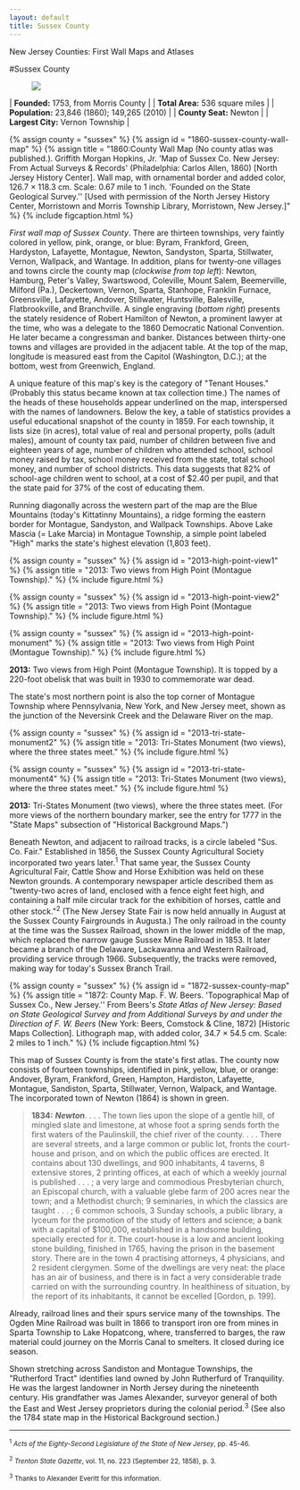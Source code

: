 ```yaml
---
layout: default
title: Sussex County
---
```


<p class="type">New Jersey Counties: First Wall Maps and Atlases</p>

#Sussex County

<figure class="resource county">
	<a href="#imgZoom"><img class="thumb" data-info="http://libimages.princeton.edu/loris/exhibits%2Fnj-historic-maps%2Fsussex%2FSussex.jp2/info.json" src="http://libimages.princeton.edu/loris/exhibits%2Fnj-historic-maps%2Fsussex%2FSussex.jp2/full/!300,300/0/native.jpg"></a>
</figure>

| **Founded:** 1753, from Morris County |
| **Total Area:** 536 square miles |
| **Population:** 23,846 (1860); 149,265 (2010) |
| **County Seat:** Newton |
| **Largest City:** Vernon Township |


{% assign county = "sussex" %}
{% assign id = "1860-sussex-county-wall-map" %}
{% assign title = "1860:County Wall Map (No county atlas was published.). Griffith Morgan Hopkins, Jr. 'Map of Sussex Co. New Jersey: From Actual Surveys & Records' (Philadelphia: Carlos Allen, 1860) [North Jersey History Center]. Wall map, with ornamental border and added color, 126.7 × 118.3 cm. Scale: 0.67 mile to 1 inch. 'Founded on the State Geological Survey.'' [Used with permission of the North Jersey History Center, Morristown and Morris Township Library, Morristown, New Jersey.]" %}
{% include figcaption.html %}

_First wall map of Sussex County_. There are thirteen townships, very faintly colored in yellow, pink, orange, or blue: Byram, Frankford, Green, Hardyston, Lafayette, Montague, Newton, Sandyston, Sparta, Stillwater, Vernon, Wallpack, and Wantage. In addition, plans for twenty-one villages and towns circle the county map (_clockwise from top left_): Newton, Hamburg, Peter's Valley, Swartswood, Coleville, Mount Salem, Beemerville, Milford (Pa.), Deckertown, Vernon, Sparta, Stanhope, Franklin Furnace, Greensville, Lafayette, Andover, Stillwater, Huntsville, Balesville, Flatbrookville, and Branchville. A single engraving (_bottom right_) presents the stately residence of Robert Hamilton of Newton, a prominent lawyer at the time, who was a delegate to the 1860 Democratic National Convention. He later became a congressman and banker. Distances between thirty-one towns and villages are provided in the adjacent table. At the top of the map, longitude is measured east from the Capitol (Washington, D.C.); at the bottom, west from Greenwich, England.

A unique feature of this map's key is the category of "Tenant Houses." (Probably this status became known at tax collection time.) The names of the heads of these households appear underlined on the map, interspersed with the names of landowners. Below the key, a table of statistics provides a useful educational snapshot of the county in 1859. For each township, it lists size (in acres), total value of real and personal property, polls (adult males), amount of county tax paid, number of children between five and eighteen years of age, number of children who attended school, school money raised by tax, school money received from the state, total school money, and number of school districts. This data suggests that 82% of school-age children went to school, at a cost of $2.40 per pupil, and that the state paid for 37% of the cost of educating them.

Running diagonally across the western part of the map are the Blue Mountains (today's Kittatinny Mountains), a ridge forming the eastern border for Montague, Sandyston, and Wallpack Townships. Above Lake Mascia (= Lake Marcia) in Montague Township, a simple point labeled "High" marks the state's highest elevation (1,803 feet).

{% assign county = "sussex" %}
{% assign id = "2013-high-point-view1" %}
{% assign title = "2013: Two views from High Point (Montague Township)." %}
{% include figure.html %}

{% assign county = "sussex" %}
{% assign id = "2013-high-point-view2" %}
{% assign title = "2013: Two views from High Point (Montague Township)." %}
{% include figure.html %}

{% assign county = "sussex" %}
{% assign id = "2013-high-point-monument" %}
{% assign title = "2013: Two views from High Point (Montague Township)." %}
{% include figure.html %}

**2013:** Two views from High Point (Montague Township). It is topped by a 220-foot obelisk that was built in 1930 to commemorate war dead.

The state's most northern point is also the top corner of Montague Township where Pennsylvania, New York, and New Jersey meet, shown as the junction of the Neversink Creek and the Delaware River on the map.

{% assign county = "sussex" %}
{% assign id = "2013-tri-state-monument2" %}
{% assign title = "2013: Tri-States Monument (two views), where the three states meet." %}
{% include figure.html %}

{% assign county = "sussex" %}
{% assign id = "2013-tri-state-monument4" %}
{% assign title = "2013: Tri-States Monument (two views), where the three states meet." %}
{% include figure.html %}


**2013:** Tri-States Monument (two views), where the three states meet. (For more views of the northern boundary marker, see the entry for 1777 in the "State Maps" subsection of "Historical Background Maps.")

Beneath Newton, and adjacent to railroad tracks, is a circle labeled "Sus. Co. Fair." Established in 1856, the Sussex County Agricultural Society incorporated two years later.<sup>1</sup> That same year, the Sussex County Agricultural Fair, Cattle Show and Horse Exhibition was held on these Newton grounds. A contemporary newspaper article described them as "twenty-two acres of land, enclosed with a fence eight feet high, and containing a half mile circular track for the exhibition of horses, cattle and other stock."<sup>2</sup> (The New Jersey State Fair is now held annually in August at the Sussex County Fairgrounds in Augusta.) The only railroad in the county at the time was the Sussex Railroad, shown in the lower middle of the map, which replaced the narrow gauge Sussex Mine Railroad in 1853. It later became a branch of the Delaware, Lackawanna and Western Railroad, providing service through 1966. Subsequently, the tracks were removed, making way for today's Sussex Branch Trail.

{% assign county = "sussex" %}
{% assign id = "1872-sussex-county-map" %}
{% assign title = "1872: County Map. F. W. Beers. 'Topographical Map of Sussex Co., New Jersey.'' From Beers's _State Atlas of New Jersey: Based on State Geological Survey and from Additional Surveys by and under the Direction of F. W. Beers_ (New York: Beers, Comstock & Cline, 1872) [Historic Maps Collection]. Lithograph map, with added color, 34.7 × 54.5 cm. Scale: 2 miles to 1 inch." %}
{% include figcaption.html %}

This map of Sussex County is from the state's first atlas. The county now consists of fourteen townships, identified in pink, yellow, blue, or orange: Andover, Byram, Frankford, Green, Hampton, Hardiston, Lafayette, Montague, Sandiston, Sparta, Stillwater, Vernon, Walpack, and Wantage. The incorporated town of Newton (1864) is shown in green.

>**1834:** _**Newton**_. . . . The town lies upon the slope of a gentle hill, of mingled slate and limestone, at whose foot a spring sends forth the first waters of the Paulinskill, the chief river of the county. . . . There are several streets, and a large common or public lot, fronts the court-house and prison, and on which the public offices are erected. It contains about 130 dwellings, and 900 inhabitants, 4 taverns, 8 extensive stores, 2 printing offices, at each of which a weekly journal is published . . . ; a very large and commodious Presbyterian church, an Episcopal church, with a valuable glebe farm of 200 acres near the town; and a Methodist church; 9 seminaries, in which the classics are taught . . . ; 6 common schools, 3 Sunday schools, a public library, a lyceum for the promotion of the study of letters and science; a bank with a capital of $100,000, established in a handsome building, specially erected for it. The court-house is a low and ancient looking stone building, finished in 1765, having the prison in the basement story. There are in the town 4 practising attorneys, 4 physicians, and 2 resident clergymen. Some of the dwellings are very neat: the place has an air of business, and there is in fact a very considerable trade carried on with the surrounding country. In healthiness of situation, by the report of its inhabitants, it cannot be excelled [Gordon, p. 199].

Already, railroad lines and their spurs service many of the townships. The Ogden Mine Railroad was built in 1866 to transport iron ore from mines in Sparta Township to Lake Hopatcong, where, transferred to barges, the raw material could journey on the Morris Canal to smelters. It closed during ice season.

Shown stretching across Sandiston and Montague Townships, the "Rutherford Tract" identifies land owned by John Rutherfurd of Tranquility. He was the largest landowner in North Jersey during the nineteenth century. His grandfather was James Alexander, surveyor general of both the East and West Jersey proprietors during the colonial period.<sup>3</sup> (See also the 1784 state map in the Historical Background section.)

---

<small><sup id="1">1</sup> <em>Acts of the Eighty-Second Legislature of the State of New Jersey</em>, pp. 45-46.</small>

<small><sup id="2">2</sup> <em>Trenton State Gazette</em>, vol. 11, no. 223 (September 22, 1858), p. 3.</small>

<small><sup id="3">3</sup> Thanks to Alexander Everitt for this information.</small>